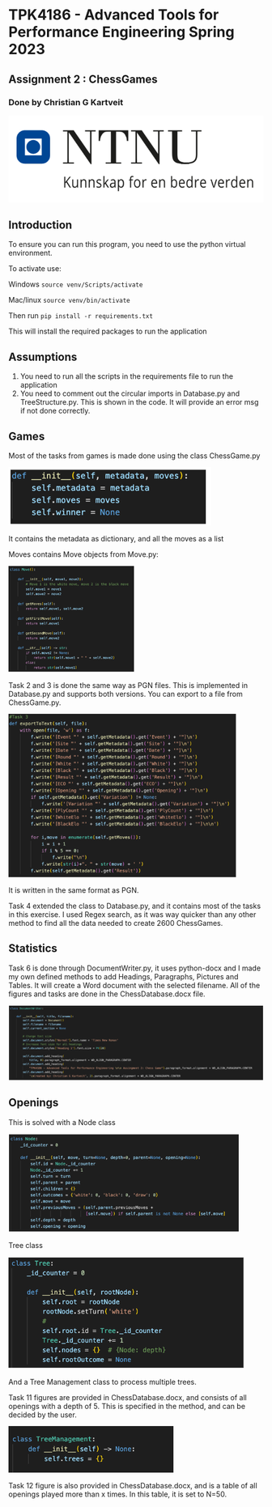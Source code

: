 # TPK4186 - Advanced Tools for Performance Engineering Spring 2023

## Assignment 2 : ChessGames

### Done by Christian G Kartveit

![](READMEIMAGES/1.PNG)

## Introduction

To ensure you can run this program, you need to use the python virtual environment.

To activate use:

Windows ``source venv/Scripts/activate`` 

Mac/linux ``source venv/bin/activate`` 

Then run ``pip install -r requirements.txt`` 

This will install the required packages to run the application

## Assumptions

1. You need to run all the scripts in the requirements file to run the application
2. You need to comment out the circular imports in Database.py and
    TreeStructure.py. This is shown in the code. It will provide an error msg if not
    done correctly.


## Games

Most of the tasks from games is made done using the class ChessGame.py

![](READMEIMAGES/2.PNG)

It contains the metadata as dictionary, and all the moves as a list

Moves contains Move objects from Move.py:

![](READMEIMAGES/3.PNG)

Task 2 and 3 is done the same way as PGN files. This is implemented in Database.py and supports both versions. You can export to a file from ChessGame.py.

![](READMEIMAGES/4.PNG)

It is written in the same format as PGN.

Task 4 extended the class to Database.py, and it contains most of the tasks in this exercise. I used Regex search, as it was way quicker than any other method to find all the data needed to create 2600 ChessGames.

## Statistics
Task 6 is done through DocumentWriter.py, it uses python-docx and I made my own defined methods to add Headings, Paragraphs, Pictures and Tables. It will create a Word document with the selected filename. All of the figures and tasks are done in the ChessDatabase.docx file.

![](READMEIMAGES/5.PNG)


## Openings
This is solved with a Node class

![](READMEIMAGES/6.PNG)


Tree class

![](READMEIMAGES/7.PNG)


And a Tree Management class to process multiple trees.

Task 11 figures are provided in ChessDatabase.docx, and consists of all openings with a depth of 5. This is specified in the method, and can be decided by the user.

![](READMEIMAGES/8.PNG)

Task 12 figure is also provided in ChessDatabase.docx, and is a table of all openings played more than x times. In this table, it is set to N=50.